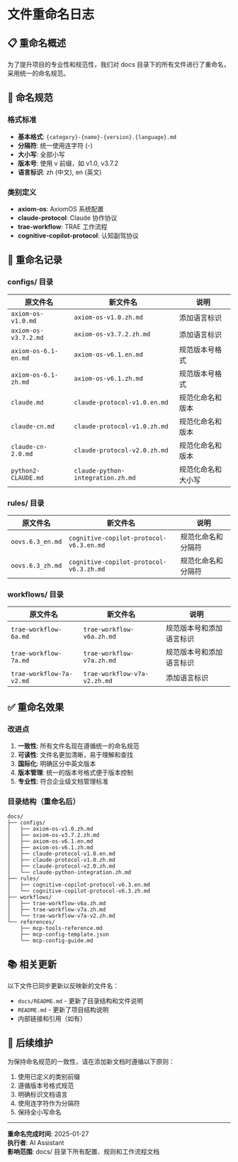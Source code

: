 # 文件重命名日志

## 📋 重命名概述

为了提升项目的专业性和规范性，我们对 docs 目录下的所有文件进行了重命名，采用统一的命名规范。

## 🎯 命名规范

### 格式标准
- **基本格式**: `{category}-{name}-{version}.{language}.md`
- **分隔符**: 统一使用连字符 (-)
- **大小写**: 全部小写
- **版本号**: 使用 v 前缀，如 v1.0, v3.7.2
- **语言标识**: zh (中文), en (英文)

### 类别定义
- **axiom-os**: AxiomOS 系统配置
- **claude-protocol**: Claude 协作协议
- **trae-workflow**: TRAE 工作流程
- **cognitive-copilot-protocol**: 认知副驾协议

## 📝 重命名记录

### configs/ 目录
| 原文件名 | 新文件名 | 说明 |
|---------|---------|------|
| `axiom-os-v1.0.md` | `axiom-os-v1.0.zh.md` | 添加语言标识 |
| `axiom-os-v3.7.2.md` | `axiom-os-v3.7.2.zh.md` | 添加语言标识 |
| `axiom-os-6.1-en.md` | `axiom-os-v6.1.en.md` | 规范版本号格式 |
| `axiom-os-6.1-zh.md` | `axiom-os-v6.1.zh.md` | 规范版本号格式 |
| `claude.md` | `claude-protocol-v1.0.en.md` | 规范化命名和版本 |
| `claude-cn.md` | `claude-protocol-v1.0.zh.md` | 规范化命名和版本 |
| `claude-cn-2.0.md` | `claude-protocol-v2.0.zh.md` | 规范化命名和版本 |
| `python2-CLAUDE.md` | `claude-python-integration.zh.md` | 规范化命名和大小写 |

### rules/ 目录
| 原文件名 | 新文件名 | 说明 |
|---------|---------|------|
| `oovs.6.3_en.md` | `cognitive-copilot-protocol-v6.3.en.md` | 规范化命名和分隔符 |
| `oovs.6.3_zh.md` | `cognitive-copilot-protocol-v6.3.zh.md` | 规范化命名和分隔符 |

### workflows/ 目录
| 原文件名 | 新文件名 | 说明 |
|---------|---------|------|
| `trae-workflow-6a.md` | `trae-workflow-v6a.zh.md` | 规范版本号和添加语言标识 |
| `trae-workflow-7a.md` | `trae-workflow-v7a.zh.md` | 规范版本号和添加语言标识 |
| `trae-workflow-7a-v2.md` | `trae-workflow-v7a-v2.zh.md` | 添加语言标识 |

## ✅ 重命名效果

### 改进点
1. **一致性**: 所有文件名现在遵循统一的命名规范
2. **可读性**: 文件名更加清晰，易于理解和查找
3. **国际化**: 明确区分中英文版本
4. **版本管理**: 统一的版本号格式便于版本控制
5. **专业性**: 符合企业级文档管理标准

### 目录结构（重命名后）
```
docs/
├── configs/
│   ├── axiom-os-v1.0.zh.md
│   ├── axiom-os-v3.7.2.zh.md
│   ├── axiom-os-v6.1.en.md
│   ├── axiom-os-v6.1.zh.md
│   ├── claude-protocol-v1.0.en.md
│   ├── claude-protocol-v1.0.zh.md
│   ├── claude-protocol-v2.0.zh.md
│   └── claude-python-integration.zh.md
├── rules/
│   ├── cognitive-copilot-protocol-v6.3.en.md
│   └── cognitive-copilot-protocol-v6.3.zh.md
├── workflows/
│   ├── trae-workflow-v6a.zh.md
│   ├── trae-workflow-v7a.zh.md
│   └── trae-workflow-v7a-v2.zh.md
└── references/
    ├── mcp-tools-reference.md
    ├── mcp-config-template.json
    └── mcp-config-guide.md
```

## 📚 相关更新

以下文件已同步更新以反映新的文件名：
- `docs/README.md` - 更新了目录结构和文件说明
- `README.md` - 更新了项目结构说明
- 内部链接和引用（如有）

## 🔄 后续维护

为保持命名规范的一致性，请在添加新文档时遵循以下原则：
1. 使用已定义的类别前缀
2. 遵循版本号格式规范
3. 明确标识文档语言
4. 使用连字符作为分隔符
5. 保持全小写命名

---

**重命名完成时间**: 2025-01-27  
**执行者**: AI Assistant  
**影响范围**: docs/ 目录下所有配置、规则和工作流程文档
